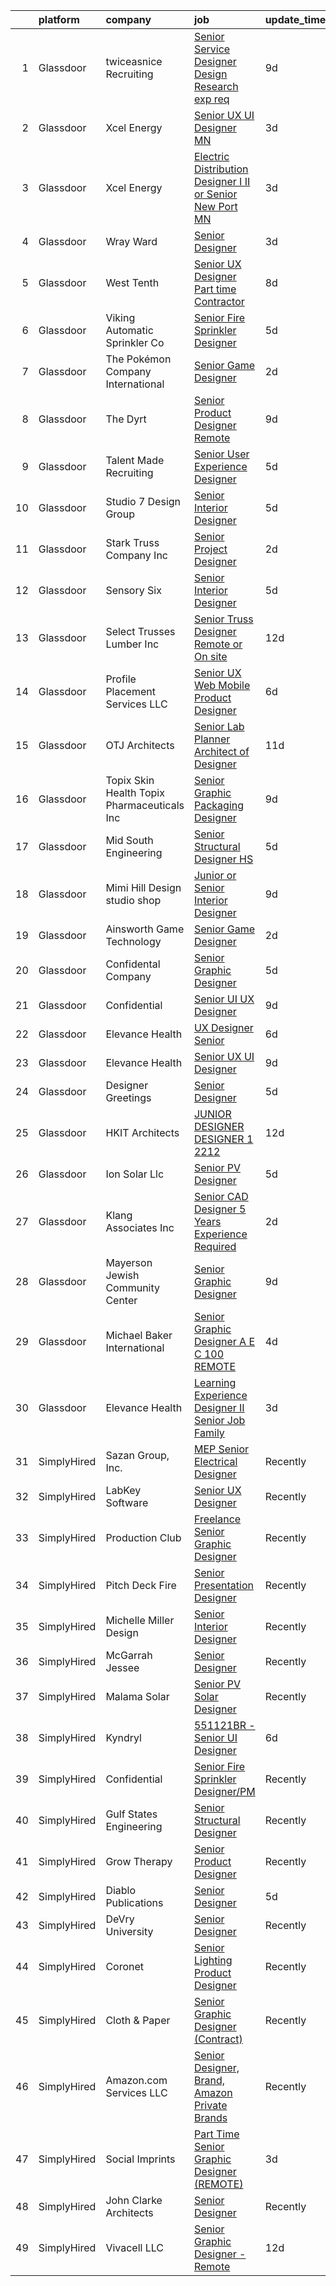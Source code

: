 

|    | platform    | company                                      | job                                                                                                                                                                                                                                                                                                                                                                                                                                                                                                                                                                                                                                                                                                                                                                                                                                                                                                                                                                                                                                                                                                                                                                                                                                                                        | update_time   | location             |
|---:|:------------|:---------------------------------------------|:---------------------------------------------------------------------------------------------------------------------------------------------------------------------------------------------------------------------------------------------------------------------------------------------------------------------------------------------------------------------------------------------------------------------------------------------------------------------------------------------------------------------------------------------------------------------------------------------------------------------------------------------------------------------------------------------------------------------------------------------------------------------------------------------------------------------------------------------------------------------------------------------------------------------------------------------------------------------------------------------------------------------------------------------------------------------------------------------------------------------------------------------------------------------------------------------------------------------------------------------------------------------------|:--------------|:---------------------|
|  1 | Glassdoor   | twiceasnice Recruiting                       | [Senior Service Designer  Design Research exp req ](https://www.glassdoor.com/partner/jobListing.htm?pos=125&ao=1110586&s=58&guid=000001821020a890878db45f0956ad92&src=GD_JOB_AD&t=SR&vt=w&ea=1&cs=1_c721a4ad&cb=1658127952443&jobListingId=1007993096743&cpc=20E46BB5786CE82A&jrtk=3-0-1g8821a6f2f38001-1g8821a6sgsrn800-f62953fa4d842000--6NYlbfkN0AIiLXtwtv0BDns9BiY4ItblantFozdL6jLmLxNvS8mvpg6Fqe3Yr-xSIwWveCjPvSXHZCClMyabefYk-ZllP3_mUYNcFJNCmRK4ZCYVOBO-qCX7nWRYahLVI2QMN3sxHMQsftuY66r4NJGe6Q6835tiX0Da1emqWt0B3-ISY9tw6IVCvyOqO6SPGgdIUAty_dJxWkMpVSK07PEP67d2h53T5XD2iB-50tZn4mRmiqLbBRUW3hNsTtkRYNsGhBbtZIBhV9eFTIXGX13XlwFe1IeYvzFkAEBmii50WxtIPDSEyl2iAEaJYEYFqn0-FhOCzh7kQwR7TUAJt68uxWt75H-FMaFojnkS6g_gvPGP4LLyfBhOEKb3QSLoIIBZn0oHTyX9VRH6GsJb-T7KUL5ZrwllFhobawXm7iumOTTBCSmqeMHT5tsjgRcFlaaPI2zalx8gRJOhkYU9ARXEor1xD3gLLslKFFJvujN4qm-QDihTp3dJ1kJa2HFSjT1fjPchfmMb_M_5wXdR2Vr4oXAjiQE0TkDGKxrBo7Lu8CpMc_CH2VJGkhzNtuG)                                                                                                                                                                                                                                                                                                                               | 9d            | New York State       |
|  2 | Glassdoor   | Xcel Energy                                  | [Senior UX UI Designer   MN](https://www.glassdoor.com/partner/jobListing.htm?pos=120&ao=1110586&s=58&guid=000001821020a890878db45f0956ad92&src=GD_JOB_AD&t=SR&vt=w&cs=1_215a4626&cb=1658127952442&jobListingId=1008005982649&cpc=9B12395D9F8719A3&jrtk=3-0-1g8821a6f2f38001-1g8821a6sgsrn800-1134de02c7f2b120--6NYlbfkN0B-1D-e_ZYujhNkNlYyaLjJ6FcVQ233icvY0YU3o2VnplwYKKdLer6igUsC2PaWrJPMU-KaCTJbfajSvIW7YrHAZXqmE0ZHvfm-aORtEk3kYImnXYY0PGymR6_lSiS7bMsLoplLGIOngHDvoyjVsvefrvmYbzgFQ6dGAbuA7Zi4QBuo5tKIN_wuJdZzEfApdLKYsxsMtot3SbnB5lKP8N3XrWbQntRZ2iHlj3N7sgFpLqf9X6A1F029weIj_zvC7MsYkrjzWAl_Nfq-SDzp__p4TFcJsGqmLxKytCj15fbWYyYn7oh-449PH7Dp_VSYiaW4kL58Md1v84ydoTdj1fmWLO-RokiMMkqv6tT7bKRoPjdZffDKeWl35-2gzF6uW5nf3XYNAJwnaGIa82Vak0d6n4VaAftAOuPjyJbm5yXi8tUSnI1uJLQHhF4cUL63ML7oBpR_MUBHhbw6B7umlVDy2F29zNUsoZLlvlRLW7-GaGQAqLPFISTtOY3KpSY51NNEoO4-RTlCO-ITNtmBv47gXnN9pxHmx1Xi-zUW6CS8ARzPF48joS-FacFLkBgBvDBvkBcCDPhSgbIaC0lF1FqOTf7ssP_gzidc-mnG2T-eXQ%3D%3D)                                                                                                                                                                                                                                                                                               | 3d            | Minneapolis, MN      |
|  3 | Glassdoor   | Xcel Energy                                  | [Electric Distribution Designer I  II  or Senior  New Port  MN](https://www.glassdoor.com/partner/jobListing.htm?pos=127&ao=1110586&s=58&guid=000001821020a890878db45f0956ad92&src=GD_JOB_AD&t=SR&vt=w&cs=1_51ad0f9f&cb=1658127952443&jobListingId=1008005982627&cpc=D1AB73242940E063&jrtk=3-0-1g8821a6f2f38001-1g8821a6sgsrn800-cdff510f01c7471f--6NYlbfkN0B-1D-e_ZYujhNkNlYyaLjJ6FcVQ233icvY0YU3o2VnplwYKKdLer6igUsC2PaWrJPMU-KaCTJbfZuAGrcTfZPHBYjC5Em-06XwfLWbcT8SDmcv8RWri9nm26WlkYYXDROL_aqCdi-BeRLZD_2NpRuWfdPUQ4PEhq8AoIT_z2Mn_eVGrK3LpZrrYdtwe-OhmmBekQEcdtvhOwNbn3lA63PJSmfF4Mtq-cI-mmW9D_2qCXx6UpjC1yd6WkgtNxiqdB-PBN9-UWQGNvW0G4wl4BPmlLlTs4C6jPSz1gmXLspkfiBvBBo9UhYq5y-djxhh8BhkRoRvlO0g0dRMkqywPru-k_ZlnMTsXKHR73qerYvGsvcMpq9oB7v29OcRZUtr_2UrgomvExWByEK388kh6O_50ThN9NQF0Hyew7yVqixniZ0vnY415ggcIsIWKbbhGAjW6QVpjSghSWDtjMp2dhauuSnJXNHoxgsQ8oW4nVxLW6Wl0X7V4qmF0rVN22Tdvv7GkWGUODIVGYdk8qSxFl7Gt-M9juKc0MNiaCceQa6xMJWSUqh03PWmtWCqVFiV3sLLlNZ86xwiZIftY-vIj4R8FTySO-3Q45H2XalRnfKU4FAxiXxHHCMRwXvABQkU_82foa0ryrP-4LClX5yIgR36cWh7QSFYVI_BlSC_UGDJXEA3fMSTNtZ2vtim4fC2oEUYaXqT5X1oJg%3D%3D)                                                                                                                                                            | 3d            | Newport, MN          |
|  4 | Glassdoor   | Wray Ward                                    | [Senior Designer](https://www.glassdoor.com/partner/jobListing.htm?pos=121&ao=1110586&s=58&guid=000001821020a890878db45f0956ad92&src=GD_JOB_AD&t=SR&vt=w&ea=1&cs=1_b0dbe543&cb=1658127952443&jobListingId=1008005532295&cpc=BBBD384EA192911E&jrtk=3-0-1g8821a6f2f38001-1g8821a6sgsrn800-d200e82c741a93e5--6NYlbfkN0BBGG9LMNqL16EzDx9S3nKk4b6IwprgSJginr0DZD_oWwIUlrrUOnxWEv0B2E1rukcBhZYB3PbYs93gdlk6f6VnfWqBaXWoqi8nJJ1OJXwdzyCbEp0k-ptWqpEdiZG8W97q9hJLeSr0zpmTQJzqo5gp1HIFJsbQb26m7FMZySxOKK-9E9hiEL9TcYOySBgZlP0IL4i4zMRwzBWfbYa0FfC8NzAqH0AV0OyRw7ipsFvdq9CRQ9fo2sYuR-erF20--ZZq3_roK0WUT16073Wwb0sqY0nc3N5VzzQggoTZfxTWz0lY5aCuGKMBSIOEqmgfzvLkdsJKNRSzEj5dWnDhuwDNt5SpACDaWgpA7nex11p6ycqa7hT2COFlpm83dHye66gnhcXWLefhbSgbfscrutUDLEPN-ue-nsx9g9kBADbCfKjxIXUo1fyX3klfg1ervZIEWQJkSNcmK-1HRpjwcCCrNOlyhtYsy0Hk9tkRHAspNM-DN6A7GKIVE77v-Ldj-N-SZWcVgz7YRA%3D%3D)                                                                                                                                                                                                                                                                                                                                                                                                     | 3d            | Charlotte, NC        |
|  5 | Glassdoor   | West Tenth                                   | [Senior UX Designer  Part time Contractor ](https://www.glassdoor.com/partner/jobListing.htm?pos=119&ao=1110586&s=58&guid=000001821020a890878db45f0956ad92&src=GD_JOB_AD&t=SR&vt=w&ea=1&cs=1_3d22c5eb&cb=1658127952442&jobListingId=1007994171980&cpc=275B60D2C545FCD5&jrtk=3-0-1g8821a6f2f38001-1g8821a6sgsrn800-06c5996664b34557--6NYlbfkN0BaGdOOK624JFFhWibxYF5ZHJyu-TQMeOslDTyNeurccZp4QCt3th5gGoNGv6Hi88tg8HjMEtUQgpaF9Yf6QnMzasdUojNdApIZ0sULt1dQnF29vMajjrQL_7YctPSeF61EzqT59_tideUiN3-mXC8WL7WSgWs1vxDq8WZNDcMmF3_sZqlH2hXXRY_6IFlghMShGdwMCtxbfbCugyZI4vIlAY5JrUJPkv1WI5WyYQVl2Ic2xqQzbvZNdNQ-zRFD4nx9dR_SxGNWzpmagGEEI072-Gsh-zKOgJGpttlP6Yci5Y6phc9Sw4k651Z5Asui2dsmbBEjqHRhqST3DPrWDkMuupxcOE5BUgvlkphkOYzyBA70zso_mNIKjb-nGmyT59XUvdXVREUQnxzTAjjCUs8Gw40uxjq8kocqENPMRc6K5zrdF1NcoPn5cKZOzXCpSrF09qrpkZ80Tsbhwyq9KjC2iUlMYleHkVQXIcI6lPid8XG69PX7tD2wXcwD_V1z1CMr37KzIckR42CHpuaH2rrUcKdob0h71g4%3D)                                                                                                                                                                                                                                                                                                                                                         | 8d            | Remote               |
|  6 | Glassdoor   | Viking Automatic Sprinkler Co                | [Senior Fire Sprinkler Designer](https://www.glassdoor.com/partner/jobListing.htm?pos=101&ao=1110586&s=58&guid=000001821020a890878db45f0956ad92&src=GD_JOB_AD&t=SR&vt=w&ea=1&cs=1_3179fe2d&cb=1658127952439&jobListingId=1008000368074&cpc=A70872F70D36CCCB&jrtk=3-0-1g8821a6f2f38001-1g8821a6sgsrn800-812350ff25d50876--6NYlbfkN0ATuzukLZvOA7Cxi5gGVTPK8s05ijijAIGQnHXs5Od0XxWzMwbemhMUNLdY8oVy7CX-VetouhWVf4eWjCGtTV7aAvxnjI3xYbUBopRLMBhBg-l3eEqmFrJsYdsETkOreIwMcwbEfyyrGBLpYy23FgV5WvHBVVMIL1hcMp-Yzcsa2HrAwo01wfNV5JXl_Z_u5yt4kVdX8Q1RiO9g9E3f1PmrSf_9Vk5caVtjOFp1Nu5EFGi8iTMl18_LK-Jsz9CRLR886bIueAluaUppfPa9Mku7kPXxYEn_jKhDwnA8qZjAzq3bnox5d1AAprt5CxWUGppWms7RV5XxKhqT0fKdo16kmm_PDfTbuBxNA6rhMLRsKH1EYP8arp4qP_seBaXXyDZ-BPhCnU1AU7r724TyNhUcyNMWlUglmwZhhzrAgDXELsDdmnxdrisUR_06c0AdLlbraKzvDg1s1_f0MNUORNWlpsN-Y6249p_P6R1licGVe4BmEke6QTooHevgNclZVmedFet804aGiq8DiAHfT9fc)                                                                                                                                                                                                                                                                                                                                                                                  | 5d            | Portland, OR         |
|  7 | Glassdoor   | The Pokémon Company International            | [Senior Game Designer](https://www.glassdoor.com/partner/jobListing.htm?pos=126&ao=1110586&s=58&guid=000001821020a890878db45f0956ad92&src=GD_JOB_AD&t=SR&vt=w&cs=1_7c606c6c&cb=1658127952443&jobListingId=1008007703437&cpc=4F748F1840550ABC&jrtk=3-0-1g8821a6f2f38001-1g8821a6sgsrn800-950a0f354431b699--6NYlbfkN0CsgUO0V2fSZxJANSxJiftVXeq1wpG4BxYFHzXoW0hPJoGCSwY55pO8f2Q6LE6ghw91nyBquBERBnb6rHfSAy4f7GJ39hgUP_vwdulFx3yR8g7GjHFMYgd_xwjU4cD0erDzZBBiPb999DsXEZ9Yo16YXFuYwzEogDvNY-zNrw5iWqQXli77XDC0OIwyYAc89Ey3D0V7pC6XaBAOha77mEpRIb-oVVS_DrsNraS1Va4YoDI7cRybkdZTKMw5tErWIbQ6NMUmEQt2a0kRwaGTsF4gMzSA9qO00cZbUdIBuz_NF7amQ_cJKZu0B5a4CbuP7l-exSgd8JARtB418GOJPOfpxMtzaxaCoV35K4Oh8hXswR5DXIW0N9xugcI9rOAa1QcZtQJ0QR-fke9EkZ7ZUfqAAzXV4skh6HqffjdaN40vzY9d_b1gpMhFNLGSBe2Kz9yP_UvJLiiOl_HFb_BJVpRMjfe9EtjLB8cehK8-LTqhE3jRT1XrpABeHuUDnvEGM5IjmhfGUttntZMRoZzeZGr70gTMVFZ2oCyeEAfrmOXuWOIds_q9p2ZFNOopPqfAiV3gUBEyosIzWAU7bdCXmpWofEOutlTyVyDASIYNbEYLe3cpniPiWf5n7Bw8Xp76YE7p8A5mjP03AsGjmGCdU2fBeBXJAuLAaDmJ2JkgHf3r37sa6EvsNDBB9FQWiwT-qe7cHTMFcND1-DYK7Mzuz6Ef50y_OgNNJn1jlbTAwar-_XTulHD0YX5Zn0-NGD6nkUIU2_L3CrSxw9fCspPlEVIhVI7UH7XJ0_6lsrg8LX9z-k1iC-ZeZx3YwshujUog5chVzNdRX6JefQkXUpOoKdPHr0aqqzRw0UUNOQZ0gznMSJ3zQ9GD0FJQWMFzcVDmdMcoAlZyCkVjXbvLvmidduNo) | 2d            | Bellevue, WA         |
|  8 | Glassdoor   | The Dyrt                                     | [Senior Product Designer  Remote ](https://www.glassdoor.com/partner/jobListing.htm?pos=104&ao=1110586&s=58&guid=000001821020a890878db45f0956ad92&src=GD_JOB_AD&t=SR&vt=w&cs=1_42db3192&cb=1658127952439&jobListingId=1007993801701&cpc=64700DB08BFD2EAE&jrtk=3-0-1g8821a6f2f38001-1g8821a6sgsrn800-ff8db40d58b28bb0--6NYlbfkN0AFaGKiZr_kAHuZ3OrJZNHsT_4fdn-2K5hALt0VUNIML4GpwT2qT4mRuyNZ5SI8Za37YXflGnpTa52XuRjz7XO06ePHVyPwt-FjQMNsRvlvbM7LSkwoMIqUSyoyZoQVMfl3stPghp-zLEBGs2hBVKSMTVfT08Kq_UUJZk5Z2gPyInWhpixLaSzN5StlgHyK16GzhxhOyOif646-vxkILOrctbAWKVrJ91OVGIhcK3lMLeVWK2ZXzeQub4d82ymDOpUQJo0uK5XgRiLih73iVp4nD_kxK3hEi4qtDSR8-X5yOiPehb9sV9u-3XbSSaUmjWGAvg79LLfMwJmInQFyFetHqWf0wdzWjqoqLsVk2XMSQO09Vgru8q10uiO97eDVgeTHjTHU3iw8FWW5z2dyXI4zO9MQH-59NX04nSaXK_BtVbbV1BkHmFPll7FfTl7Pyjsyc5rnjbMf7FRw63BSqD3jKq9SClFpucdQghbXAJlJoPnONNq11u5TIEJcB-8AAFV0PNHK6jnxk5jY5LDwF0xhOb8qfLNg7Pk%3D)                                                                                                                                                                                                                                                                                                                                                                       | 9d            | Remote               |
|  9 | Glassdoor   | Talent Made Recruiting                       | [Senior User Experience Designer](https://www.glassdoor.com/partner/jobListing.htm?pos=117&ao=1110586&s=58&guid=000001821020a890878db45f0956ad92&src=GD_JOB_AD&t=SR&vt=w&ea=1&cs=1_1223e5a3&cb=1658127952442&jobListingId=1008000773150&cpc=AC8702F709218BCB&jrtk=3-0-1g8821a6f2f38001-1g8821a6sgsrn800-5cb37b17e9cb70df--6NYlbfkN0D0ZqxdZg2TwcIemQ4yr89eGinLCR7bn2QHXosobzuZIJSor4ZPVBOTlOfmTqCgrWAnItdL11dUOLF0SGjJdHqwUrv_dtZaZu-qDdPl7KeNO534z-_iCEBtaRZ_RWK4Z5GBxuPpu5h9Qi46eHAJx7qFPf5tQgrpkOhbddoIhcJSTaRQxyrf9q0dOViiXGewtkmpHJMmw8rkfcflS-I0i5jI9GWTe0D1d5d45SDLfmP_Opk5JsdPsHMFE2_SltovcVedCKRSNuKobOnYhkxyTtnV0AS-3aONR4AeVIqcuxbKgIHvN5lWMBg8g8Bcoyn15vJA-rPvdUgKhBEoeKIYP2ixwm_APU-92Fu5p9DipRCR6IzRGfR4BUrI-b1yWueMcIml_kEZ4OF-r_KoBuF-s3b9gOy8uK05k0FSid91E6prnFKEc-G_vBmJfEvH8g6N-5p3q-ibmMEBB7m5ai9GI1inIC8ws3yLZGuke24PUMgGGvsQjc30yeW4AF-1oyj0rcWc_YRxKMKFSxiGIscET8Bz)                                                                                                                                                                                                                                                                                                                                                                                 | 5d            | Hopkins, MN          |
| 10 | Glassdoor   | Studio 7 Design Group                        | [Senior Interior Designer](https://www.glassdoor.com/partner/jobListing.htm?pos=106&ao=1110586&s=58&guid=000001821020a890878db45f0956ad92&src=GD_JOB_AD&t=SR&vt=w&ea=1&cs=1_6d3e973c&cb=1658127952440&jobListingId=1008001139732&cpc=4977265379716ABD&jrtk=3-0-1g8821a6f2f38001-1g8821a6sgsrn800-9defcfa6d19068d7--6NYlbfkN0Cp_WSJKd_Pz82imZmURPbhd3kYBsiZi4lpMLOH6vOlLCN-9PvZBA8RwNrwpeoM2vobvSKXV8ZJJydauEAEQBdsJBER2rwuo0RMlijdJrg4rV_Gto0_QofM41IUJzogG5VrrFrpBYTvnA_J30idtp9qpb8DSl8SahOywhuVmX31zDaUQEP2Zbnm95zg-K_miTYbCdSCzZn6ivPf6empIzrLJ6NswVGm7C_OGNvDPV3RBhpvsVNYA54jFN-R1Od5z3z8qdhMgY54Z_UBHutoWUXfvPIMVeY_8X4Z1dNE1dg2M4lUKHrg0QxmvcIpkSG3EVDRbupW3-GvDfPHuEjRmsXYVtz5t5MnBSXDQQRNLbLA23CrInOgz4uxO3FxeLKXJzhkxCapF14et9xo9WsdfgeoMBD1Zp-zyTT8PI35XX6YG9eEOr8oJh2o83csX-jsuLe23coBvVPb67rXD071fGKEng420FbATUCQW5Al5Ro1kPzOn-91ZPevFA2JtArcdMiMi-dJOx13Ew%3D%3D)                                                                                                                                                                                                                                                                                                                                                                                            | 5d            | Atlanta, GA          |
| 11 | Glassdoor   | Stark Truss Company  Inc                     | [Senior Project Designer](https://www.glassdoor.com/partner/jobListing.htm?pos=116&ao=1110586&s=58&guid=000001821020a890878db45f0956ad92&src=GD_JOB_AD&t=SR&vt=w&ea=1&cs=1_231765b0&cb=1658127952442&jobListingId=1008008562863&cpc=8F7BC0C6B9F707AE&jrtk=3-0-1g8821a6f2f38001-1g8821a6sgsrn800-859baa188b59b13d--6NYlbfkN0BPysCdaCXAG6wTZJDWv1El0MfWck_5kEHN5flbAYEyVpJR07F9kQhb6MROOg6Ou8vudJejRre2B45zjFXGK4CwbONOaxdeLXrSkfcdlk0jR3y2RZ_b3_mqGYIAWDS4Pj9RC3MsaYQ0sPfjU_SdJHlT8zWui3hmo4UH7Wk80Ail-dJlYTYcbRBWfVEF4fPUCYd3tgObr7HZFYFZSz9xUGXfIUMLGTRcZ8VsQnOb2uC-cgRJGjFglaQ2zwDO9-j-5RYkJWrSllfWK2Oah4QitdegOw9QHj6a5FWao0ylrvSW-jBFdgO41mrghRwAsHq__RgxPsuLhRhAYO-rsgSjTKrrqyD94PA2x_wSxgVOnVR08TLFKE29m7JcgUtUxzfFBSWxmU1BBVPUBQiUsRXezIAvGeJKkc6FmViK2AnRsr-b3HwnJU4FN43tTFGjfdUCTOcmUUSFcjre3HvjYk4ZsrCsFiyZ7ksSMgc6Cj9D68llhi1uM5myA0Mt63-AQz3eFfkgoWlPL14gvA%3D%3D)                                                                                                                                                                                                                                                                                                                                                                                             | 2d            | Remote               |
| 12 | Glassdoor   | Sensory Six                                  | [Senior Interior Designer](https://www.glassdoor.com/partner/jobListing.htm?pos=114&ao=1110586&s=58&guid=000001821020a890878db45f0956ad92&src=GD_JOB_AD&t=SR&vt=w&ea=1&cs=1_b5b7c4ca&cb=1658127952442&jobListingId=1008000633427&cpc=3FC978A59470AFF6&jrtk=3-0-1g8821a6f2f38001-1g8821a6sgsrn800-db88385f56ecb2ac--6NYlbfkN0BKgzQyzTF1Q9mOsR1amaS-juVGLjHt5Cdom-gEF9y-xXA6Fo_jfAgLMG545ctvxS-JRTxVLbi0Tb98LDQhEJDCaZC606LMcL0X_bWJL8iv1Eiet1WtG7zZ2jNEQhuWsZAY6oS943QDpnDnvcG4e8MQrzIaOEMuwwMwUDhSjJloLjX14MhKfX7JD6RW6LzU_7wBweQwGOHsb_ZNDPG__HWJYTx1FupLrTMh3jmJme_EEpzsJhk4e4kYKPzDDWtgw0313S88NJFUGl06erIWFQFZ6TP8ZTaEt-NiG0G3xc7yJbEaCldQqGFVYyagPZGoQpiYfA5bkVEtsA5J93E3VDZJH2OWlOQRc3yYRXUZlua5laygqPiCg7IrmpgP2hq-RTRfCMRKF6TFJNsIXZPB8i5LBJvi5Zmq28tyyLJxodpjp5_mDzzdETuefe9GX8O464fMwEQcebbbMInHQg34_G5-nGbbqvzn_xOYBVTMjm2OKSb8qhlum9zkCsbeKp_X1u02ythqM-TEYg%3D%3D)                                                                                                                                                                                                                                                                                                                                                                                            | 5d            | Remote               |
| 13 | Glassdoor   | Select Trusses   Lumber  Inc                 | [Senior Truss Designer  Remote or On site ](https://www.glassdoor.com/partner/jobListing.htm?pos=108&ao=1110586&s=58&guid=000001821020a890878db45f0956ad92&src=GD_JOB_AD&t=SR&vt=w&ea=1&cs=1_408990af&cb=1658127952440&jobListingId=1007985094816&cpc=1787BE36DE28B9E2&jrtk=3-0-1g8821a6f2f38001-1g8821a6sgsrn800-a5c3f8b0e7056b79--6NYlbfkN0DXVxe0bUwbFl3PDGGse7aMqrdPpcpWmtAPPvmRnbASpa8qtBnPCZduvpHASFIRz6PG7XyAEs38rRhd6nNVDxLz6c-PUnm2qLi20tZJu1mLw7s2UJwfPgWWudFFr8hUOSG2_SDGm-JGy4FWAcukcjFwDFNjTRvNeNfQDAaae6SEdIzt7eRxaMot3UqmqbWIq1IufikJD-3LBQM3DuT5LMFqfY4a7bfLMoK-oujNwPwId1FAztY6v0azUaKzABMUg3I3SS70Tawj8EhISFBGydMPzqxcQU5DUVIASMnuVB4SC6aTYxJWbd5wmrgRjPY_UkEzNxRTdHDcD3cbZtCE8J6O_pTGZ1le86AOjsNzG4WRszSiFQIIukydrg3HId2xh8z0xJVPnWUwPWaxTJENARv0LcYq5vdR9UjNwSGLK-6hqIjiGq7WmW-N1Vc9BM2DnDPHAvoviGScZ_vJrOVO5dd-UFXLQF_uAFd4PKwurymH0no1c_jGdKpfP-mGw9p_OHFq3PPYEncBNrq7jmkgkOwg)                                                                                                                                                                                                                                                                                                                                                                       | 12d           | Wisconsin            |
| 14 | Glassdoor   | Profile Placement Services  LLC              | [Senior UX Web   Mobile Product Designer](https://www.glassdoor.com/partner/jobListing.htm?pos=110&ao=1110586&s=58&guid=000001821020a890878db45f0956ad92&src=GD_JOB_AD&t=SR&vt=w&cs=1_e714cd7d&cb=1658127952440&jobListingId=1007998525023&cpc=7E60043EA7943035&jrtk=3-0-1g8821a6f2f38001-1g8821a6sgsrn800-d07c4b78ed985d16--6NYlbfkN0AB9QmTA0CCjNV0D_cA_rQfbQIKI-slyn3CIlmX3zDlni9oebO9kkdnl1JNTpUb0OX5pLcOJ_ESxjOsSmosKKmThijwElMA_eV82ri3UXt7aoO1aPWM6Infhg3hlruUBvXmKpMuf530W0yzYp6XbAYqb_IgL2NvHFVU_0N2K8k1UmknJvqML-_v6iRBM4iZrDuZHLzk3zVDvNo4Eim5c1zEuXALpvUv0gvbTsF4ELkVIhHqwyDaYhoeGT4EUpP4McEsQTu8VjztrVBHFGB9U7BthtRiP9w8Mwd3TKc_LxEUi78ZcyLpS35RujQwLmQqI074YTA8GKhDzJTHNjGCdkYjHhNnTKMhrZ2dc8BQ7Hs9Jxz5UeCTvHbrpGZzKabH9ztZMap6G2sx9Fosg3lYZ1ndk4QDSWdO8QoZhiVaEj7DD7_aDyP_-5jtV9ydYlwjhSU3NMh0vI7W5pBtYLR8MoZyu8NGYUJYaWixnDL1k71Ksn7qmjlFjMFjxamfkL5Jl9flEe26s5cq3aXKnc3fKyr36Uh31CEgHuJsdjqCDq7pvkMtO1f-JBp6)                                                                                                                                                                                                                                                                                                                                              | 6d            | Portland, OR         |
| 15 | Glassdoor   | OTJ Architects                               | [Senior Lab Planner  Architect of Designer ](https://www.glassdoor.com/partner/jobListing.htm?pos=113&ao=1110586&s=58&guid=000001821020a890878db45f0956ad92&src=GD_JOB_AD&t=SR&vt=w&ea=1&cs=1_d876e310&cb=1658127952441&jobListingId=1007987224222&cpc=0EE938385DA0F52C&jrtk=3-0-1g8821a6f2f38001-1g8821a6sgsrn800-f1c69911b81cb202--6NYlbfkN0CmZg4QSKlnAlBtvZLeWruftUSSM9GefCzQSlLn2TA7MEL_GYA6XEgAnj2xTUD6teWpNb73O3xxMiPafbgo3kscxrLDSuvW0bFVg9IFcWIdn_8yDOQ14PdtENa41yVGFEsm7SE9CZm44wvi8-cxXaLuAkKWTsTBvDYczObJsi4jE4cp-ayrEvD4UPUSoZa8gzR1s3eI46SBFs7tUX64YY06ChNZXpe5mVHAHFTW4tZZTFyT9wukzH355wwWBCvPj7TwX_DAkfvABVOc8mMAgHvhhNdxnzTSYYb9JQMEjS24wBzleHMpZYDwoTrZnAg3vzEgD34k4GCPFnCUa-70xoGlxCl7asSUBmxDF1wJUQkpiVaoFrgx3DUFSjUNDV3dXZibixUFBjZliCsc6Qf25ENX_VtyXbaY_OmGz0Dh9i_ALcepJEJ8xR6F9t3Mg11sMqdHqdXF229x_qqNmcBGRqnAcNd_MEO8nyA5LiYQdzG5FoYvGidAzCqEY-ROnihUyqKlJtf2g7bU-klb6hiGFvKZ4CNkbbmfAsM%3D)                                                                                                                                                                                                                                                                                                                                                        | 11d           | Remote               |
| 16 | Glassdoor   | Topix Skin Health Topix Pharmaceuticals  Inc | [Senior Graphic   Packaging Designer](https://www.glassdoor.com/partner/jobListing.htm?pos=111&ao=1110586&s=58&guid=000001821020a890878db45f0956ad92&src=GD_JOB_AD&t=SR&vt=w&ea=1&cs=1_6a6c9ab5&cb=1658127952441&jobListingId=1007992858119&cpc=F7BD8DA794B5A532&jrtk=3-0-1g8821a6f2f38001-1g8821a6sgsrn800-93a058a578dcf29c--6NYlbfkN0DLxniXb9xd09bch3T7EymxCrgj1jiT2kSu__xrmi42oF6tRRjGLgy9OBwpElHq2Y-Zt8JA3OxYj2dWQWicH5yx9eHWtoaikXJZoPhjrbSGwup-kxrwpuOKkqMx0m3u22v7c1oYPsLVOU1Pon_wwj9jwRVvjbxV4i-AsGZLcr7beeXq-ZhM4HubRBcY7NSlcD30deOVwt1xzBITrpXBUqvXBGKTkkm-hXvIp_xuuo2BxvOtQ4nuzGDitSttvpON-yN81IMbzaMLbSv01nYndTsdTnan8u_ObiYgY32dGsy1Pqa1L5g_HFRorjvY50ZojsXeXfED24hR-AVYk3ATZNblc4tYfQVAuf1p78U-a8D3gE41zBRgMToFW7UTpkqVGhHsBIohRookV8q4tzLNNdivP-9NXQ9q5E2Op34ZLAa4yqDpvMBF8RmM38C2dCyUSZfZ2UmybUhXe92leDfd_UwJlpNjrb89qpiAVMCF1rcEnVb8C0vk5JDpV9U34iMTPxVGh7er3UYXWxVGBqnjIkiV)                                                                                                                                                                                                                                                                                                                                                                             | 9d            | Simi Valley, CA      |
| 17 | Glassdoor   | Mid South Engineering                        | [Senior Structural Designer HS](https://www.glassdoor.com/partner/jobListing.htm?pos=105&ao=1110586&s=58&guid=000001821020a890878db45f0956ad92&src=GD_JOB_AD&t=SR&vt=w&ea=1&cs=1_80c89a6c&cb=1658127952440&jobListingId=1008000422545&cpc=40D58474E35604FD&jrtk=3-0-1g8821a6f2f38001-1g8821a6sgsrn800-f6774910acbf8d95--6NYlbfkN0Aci3iIfOcAVcSLedF7mTSdEfHv0z7BjQwPVFzG00k1SGpwQnpSwPgQ4k15FYu3h88OjBMDmgUlaoAhxuSfMg5uym3LsgRrbgvyn5zhjbY3Ksohf9KEPk8xFrZl7mP_Xm9fEWUnyBDLnjfmMsRwTX0sQSdv3-BP-lJE4tmcQmUW44dqdMi0xKzQRRFWe9LzX7Vm3zSxbBOq3jR2SHqPLLxqEM0PXxFiDc5Pjs4TnFHDYcu0PPO7BcdxY431DrL6RyzGgogGaDT1oiuHGkZ43UXcp7rUQvS-2vkVo60mggCBgCFMK9RrQAzeseIJaUwqsylQvUKcRbu9McOS4-6zv5dmNOJuqSw9GLkZKJJ1Wt6SZ6nqt9WvD92PEvRUyhsXPqsqWhcAN5qbW3_cpbdVqNSEVIY583LnnM4Vy0C6PecYjs_KjvjUWNH40b2gTrhYAIjvfDTl1PRCVsObxDD9JeXQStvPxeFPAhxVplzFG7xG37Xwzb6S9afHXg6LFUvb2UoEk3zLk19qaTRoWWblKlzw)                                                                                                                                                                                                                                                                                                                                                                                   | 5d            | Hot Springs, AR      |
| 18 | Glassdoor   | Mimi   Hill Design studio   shop             | [Junior or Senior Interior Designer](https://www.glassdoor.com/partner/jobListing.htm?pos=107&ao=1110586&s=58&guid=000001821020a890878db45f0956ad92&src=GD_JOB_AD&t=SR&vt=w&ea=1&cs=1_212627f3&cb=1658127952440&jobListingId=1007992917353&cpc=8D2B7435C06A1689&jrtk=3-0-1g8821a6f2f38001-1g8821a6sgsrn800-dc48009d15c75b81--6NYlbfkN0CHpSnjIPxMtekS58WZl5Olhjo2iWL5RjE_Boe0ccr3Fsq_ZiJFoxf9OKk3E1n3dxEL7B93y3MW4bjpoFsiNrq8a5KZMqMxFKA8oHdiMbXEN2KIXyuEMDh-U18PovctxrdxePan-6UPsIPgi1sxm5p9RMx89iNmAPhYlHeJ9gs4zvF6AoOvIVscvng3A4iS0rJtLsGYNIWImZxvMG-0Q49Mk9QbeC2JjvXkpmBDSrOlxBE2u7ffda0dOHzCW_A2FOb1baCOGiZfprSO68YfXIXWWXNoJmo7ePCwcB7jlDyXb2EOoh25a7w7mPTHTmQxnxQmJ0Sq4AxxduK2Uf6YfU0mqdMQ60xdWm6XfOgLGetPp9L_Ymr4s3DTv-_W0duzsLYdkJHFyuW0BHOiV0HCSDRQyGYAOQ0itg4CAYiSXW_SnUBmb3TrmIWiX4slOjCPJOFwsdwxdbzQ0hKx9eYRUy6ZgpeHuWhfVaPBGZRTyNZX8vCtlICnEIPBdKRCnhyVXLRKHl-7DTkL1vA5rBP3YmuH)                                                                                                                                                                                                                                                                                                                                                                              | 9d            | Westfield, NJ        |
| 19 | Glassdoor   | Ainsworth Game Technology                    | [Senior Game Designer](https://www.glassdoor.com/partner/jobListing.htm?pos=103&ao=1110586&s=58&guid=000001821020a890878db45f0956ad92&src=GD_JOB_AD&t=SR&vt=w&ea=1&cs=1_8b718455&cb=1658127952440&jobListingId=1008008186920&cpc=6F63F679962D6B30&jrtk=3-0-1g8821a6f2f38001-1g8821a6sgsrn800-49ed91bf15da97ab--6NYlbfkN0AhTaXticpO8D1EV9nGWUa2G9Nr_0uERllJkF2KKfHsNMFYg--v0VBaL1J49XwRHzhWxtHPggsDWRS4pC4mfqAI06Ko3I6fGYW4samPSzxspkxUUZhJsv4PUIk3C8kvQ7odka6DJFxqwD7yccd6VKV6aXDVduamTk5lZc8BSRBfuFs5Bw11iyGVRLIUXZHkTdUV-yhPZC8XVUrAYw99mx9R-YwXKrgv5z0MnyNo1-VMIPM_GsNZo-F6SthdDic6iBlBZdDp_NueTvxmO3gLC4lspa8dUbvDrW_EtLCGfaBMdBU3xUxGobBvEI1Gwq71W8PYDFhVZC2PkYREDYprFOUv7ppACIOzYONdct4fW3IuQYWRMnMMZCofEWmw6yGRS6Pw6JepwlHLcaLWa1nKVFBthKwRrF80A8J6TvFiD5XirwOm4xlQ4fd4idnyhbTMD6iH7g1Frf26-WTJKGJmnm8NU-gJ7ltGhR6rfz_6OGlaZ7xnb44-Z_gIkltwkypP68x4DJkogs6-mw%3D%3D)                                                                                                                                                                                                                                                                                                                                                                                                | 2d            | Las Vegas, NV        |
| 20 | Glassdoor   | Confidental Company                          | [Senior Graphic Designer](https://www.glassdoor.com/partner/jobListing.htm?pos=123&ao=1110586&s=58&guid=000001821020a890878db45f0956ad92&src=GD_JOB_AD&t=SR&vt=w&ea=1&cs=1_10d83e1a&cb=1658127952443&jobListingId=1008000793840&cpc=8795CF9063CD573D&jrtk=3-0-1g8821a6f2f38001-1g8821a6sgsrn800-5c8074d18fc80dbd--6NYlbfkN0BpzO0ef0Di2wGwnS1eG2y7qg13hYMrHDfMljMGy5QWEq-Sq4xUP5Zw0D8xIKolPVPA-yDyouXj19j-f9J-ajDxRLn5dAm7fz9HYFMXOhXuOdXDwLmDD31AcZVzgCkXo3rJQsH1ykvstI1bGEOGLHDTLRbieGoMMHrSTJIRycTFsu2mgv3Miybc60ywkMbA3FLdU_1zpM7FwTAPxtDyH99klTDJDQy9m1rYeq7WBkCA6ogTPjtxHUDDAuj6lo3gKsz_yUvvTaw_m76WtFNl_mX95qcWoiOOe9kPqsNSW7ajxjpc5PT3dBr7Xthh8Eo-KC7CllGNdLqXA3s6OIE3FKJ768X9XmCDFNHayuTqoBT3z2_LheQx9fN--LjCvuFlpgB2M0lWpHbXZsj1lrwYEQtVrejzvFgdQTY2T9GFy8ULxEz0Gqir5RKUowI8ndo8ypGji0isgIaGRsWSuLaeF8n0TmWG5VsnGPsw4Aia_5u80ooop85dNEYuv9d3m6qoNCE%3D)                                                                                                                                                                                                                                                                                                                                                                                                           | 5d            | United States        |
| 21 | Glassdoor   | Confidential                                 | [Senior UI UX Designer](https://www.glassdoor.com/partner/jobListing.htm?pos=129&ao=1110586&s=58&guid=000001821020a890878db45f0956ad92&src=GD_JOB_AD&t=SR&vt=w&cs=1_c71de0aa&cb=1658127952443&jobListingId=1007992925235&cpc=6BDFADFCA66887C5&jrtk=3-0-1g8821a6f2f38001-1g8821a6sgsrn800-9ac057fbca687f51--6NYlbfkN0CmLsFuTG-Ej8G0sTWg4KNwc3UvEAXcDWGMpq3N_jA-GheXRD-rgNzv9701XGYkYGxmcIhI2g1wxKseJ9z-HZjTBCARsmDFzaunqVA_g1OL7vb8GUmiIvodJ4EsPXhKkvRJr09GM2mVQSXrBuD_-qKNRjY3quZ6-e4eSeoDZUy8kDs8Ur-OAaZaTKOeInpt1ev44bfWJEL9dH5-Y5yAoqWSSbQixrmfiUXSbYbWIVYpvw6IWspxb9oOurB_UiWykb2v5rCCxMk0s5yT9e8nNLsB5OFJHNV8B6-R22SBLnt1EV2LUPFzB6zoheXEF5Lbf0eQvxLac_dt-85u0S-HAjbCIDarbhyhccK6HRJKJfG9_iP3Bdx8owXgXaP9E8k1g8udrs4Sf4oF2HZJRTVCy5nubE58Iu2RYodoRSGCgFTwIbLjLYTJ1rV4e-FjmSaWpwDPiPxOcfd3e5y8k8NyrrEitAzx7mQmkRRAvqugCI83oA-aEXPq2_4gxcacU_tylb1P7-oKHGUn8qvsaKegRT4pGZUftGgpjkQyez0_7MRb1zdDWYsqDD7NHNhsvDOwPyXUBI1h8tXg9pBFGphUdnqtpUiSFAjIMUSbHXN4T-_QKH1Nub2q2El3K1EoPdGdSzc%3D)                                                                                                                                                                                                                                                                                  | 9d            | Denver, CO           |
| 22 | Glassdoor   | Elevance Health                              | [UX Designer Senior](https://www.glassdoor.com/partner/jobListing.htm?pos=122&ao=1110586&s=58&guid=000001821020a890878db45f0956ad92&src=GD_JOB_AD&t=SR&vt=w&cs=1_a3ba1203&cb=1658127952442&jobListingId=1007998533473&cpc=A2E4EE1299827998&jrtk=3-0-1g8821a6f2f38001-1g8821a6sgsrn800-61f03eca97777d8a--6NYlbfkN0CYKz7WkjjIBo9g-UNpfbe8NgwuZiYfRxOZtqzhKycvsnrZnKOIpRtUX-cniiShYZxTXZ_nYgUJAhvLcUjITCQmo1BV8H-zOhSZoqrQi4H8kBnIiWJh_YcMbWDa2zWj6ULna0vGXFRlK-P_M2CanLhqHYhAAkrQLPSuFgS9VyLaUks5xy49FyrSBvovALJC7DCqcb8VYZYc5JiIL46tgHg4LRZBUYU_P7u0c_ZnStp2vhDWLoTxKRHuXsjqfdsA8obwlqcULw9AWHpRiHDOf_wzoMLkqkfrhOoMxAh1t0306KiU012iHdZLNOcJ57OvsabvzofkxVyAPacohUZs8VbS6WOVvkvIg-W8KQCNhtuu5o_2x3bDOXZwdVs0JeM2ODGfBskiKVZonKtNLyEzBX7LQwKJeqLuJwlGSZ1TdP9BuQwYk84BU3Yf1fRZH95pF6krKqpZZE9kFxwfhaaLus8EbSckIScZ_7YkKGyhGy-JA6pXr4Vsnn2jiK4rUVOQ9AUO1cwdxXVvXkGrOJYvC4PLkH9PSzJg2_VK8QNry3Dbpw%3D%3D)                                                                                                                                                                                                                                                                                                                                                                       | 6d            | Chicago, IL          |
| 23 | Glassdoor   | Elevance Health                              | [Senior UX UI Designer](https://www.glassdoor.com/partner/jobListing.htm?pos=118&ao=1110586&s=58&guid=000001821020a890878db45f0956ad92&src=GD_JOB_AD&t=SR&vt=w&cs=1_96bcb74e&cb=1658127952441&jobListingId=1007993435101&cpc=1586DB30CD7C55E1&jrtk=3-0-1g8821a6f2f38001-1g8821a6sgsrn800-c9bc7adf6142d55e--6NYlbfkN0CYKz7WkjjIBo9g-UNpfbe8NgwuZiYfRxOZtqzhKycvsnrZnKOIpRtUAl98jlYtuVIdWHIo43DI5dG5YC728sIaxNzwXMWSPAUivAho407qNCDXe25dm7bbRZJUdM10tl-gFd0d076_JkwFblRyEIjRvc8jszG-qVquSvFoUOGqLHHMNZtYHB7-IaCPE3FD7nAXOk2jKZZQBYBfybzV9roggTlYze3Pw-wFx4GtpGyrQcTMw1DzScmRiNh2V2r1UhipAGsJXgrbTboAMPH_7f_r6A8BGvYjR61RfLNspgp8nr2Oz9u4XnvRaTspJUabWlhSmwO4Hua0l99_h0yw7pxwUaIlUEVBaq8Wny63G21115rVKj86pxjQ3sTW8zc-WFOFQ-hIqr1YaXn7skmZNPOnLt0MQ8hm9x3eMqaaE4vGOj8m_okBB3ag729cYTGvKaeyeHqUA-dw5GcVsw95Ul-ZksesiZKuoqP-lllqimR74crQEG8pGw_5lV1YnJN8XJ70AbRT8fUJSU2ergfYb-3GDLrATS3UIz38BNjmpPdZEQ%3D%3D)                                                                                                                                                                                                                                                                                                                                                                    | 9d            | Atlanta, GA          |
| 24 | Glassdoor   | Designer Greetings                           | [Senior Designer](https://www.glassdoor.com/partner/jobListing.htm?pos=102&ao=1110586&s=58&guid=000001821020a890878db45f0956ad92&src=GD_JOB_AD&t=SR&vt=w&ea=1&cs=1_83d75989&cb=1658127952439&jobListingId=1008000378984&cpc=22183BC3B8A595B1&jrtk=3-0-1g8821a6f2f38001-1g8821a6sgsrn800-44e063d6fe9abc02--6NYlbfkN0C_Nf1-woRenx9yX2yF95TmN6m2YM5GuuwBPPzfnrRPVeX9OOXTAdHIrLZgtw3pMT28bk5TiEI_MAYYduyFPgalmo8quZxkxyqOW4DtldcysR3fLHw_X1x6gIKXEksxQDQn5eVFmkiEanAu7VdIgdEPECndoVJDE1VLFVga_jJBmDLN-pSEGIDiGKkk1FiZsuAmTVq5Qzn860-kU5yx7eNa7Vg-wTkF1nlLJ-XpZXGllyY9JjoOv6ds01CvBTJG6grT0oXhOgCyzn6JEcJS-jIzxUIUivGqkFYykQ0DpvnGqGDPbPFiVFiEVMcZgWy6uza6qHFthyJtnSIFNnhq1x9p2oN79flDUUgdTLtpePv0VqVZ1x8fUVTu2NMNuSe340Ks3DM-zRLVMLsVbrZiw-CGXIeY4ev5rXZovL-K7lo_6IJ48icr4nTGXGlJlfnhSrsma_dRUMFVadmZcvZGpfqrag42LLT-dd22-hzLZn4VmO6bpwwLMRDKJUBvekHv6Bk%3D)                                                                                                                                                                                                                                                                                                                                                                                                                   | 5d            | Edison, NJ           |
| 25 | Glassdoor   | HKIT Architects                              | [JUNIOR DESIGNER   DESIGNER 1   2212 ](https://www.glassdoor.com/partner/jobListing.htm?pos=124&ao=1110586&s=58&guid=000001821020a890878db45f0956ad92&src=GD_JOB_AD&t=SR&vt=w&ea=1&cs=1_61c8c581&cb=1658127952443&jobListingId=1007984922731&cpc=987D8AFE463DF687&jrtk=3-0-1g8821a6f2f38001-1g8821a6sgsrn800-379a5d09a4e59779--6NYlbfkN0CPEiJEzZq4I_K6S6Q9VC1QMfIsI0INZ1UYi7vjgDL48do-bvsq3-GMmi_suklLsVYj8WXSXNBEMgtjblBUgwHMnDZEMtJJHGZHg_yp9dTvvt9ushK6Xg-ATb0lh4uJTRKqjO8NgJ7xuVevtTJvotFDTgxNkYdLwdgBn5PX9GuwkFRUTTWDgrEaiPfd6Hddju0GmZXQGFQdUh9ebbv59_V8PPFdjP0XGxusIm7lY8T3ficVzYlP2ZWCEUl6zSnR1tbTJame4fRzbyvw40LHxJpyfckBYDE01eItE6Pg2yh5340jRr-zQiTAXQgK7Bu7ET6JnwZZ7rx4TKnq9Q3KJhOW9PD2IkFhAxGbLeVROuQs0d4ZF4_vc6zllCJI9n7nfrGyaPaoN-yiaFzq5ALt16toC1yI8fK9DcYoDR8RkCuSc4Ic9EXbkf0SV27EKm6IZLk2gKK9X84crYPpbgac4aittijoIHkKvg80ufNh4I9iZMEF_Rd44fxVhB-p65e9WwLY0gXoHDFFKk10zKbiBLGP)                                                                                                                                                                                                                                                                                                                                                                            | 12d           | Oakland, CA          |
| 26 | Glassdoor   | Ion Solar Llc                                | [Senior PV Designer](https://www.glassdoor.com/partner/jobListing.htm?pos=115&ao=1110586&s=58&guid=000001821020a890878db45f0956ad92&src=GD_JOB_AD&t=SR&vt=w&ea=1&cs=1_c453bc2a&cb=1658127952442&jobListingId=1008000939027&cpc=356D09F0C08B1729&jrtk=3-0-1g8821a6f2f38001-1g8821a6sgsrn800-b49a8da9e9255e0f--6NYlbfkN0AltJ253pYd7wDA5Y2c0vzit8wethq8AtlNTe4srNQsaMSwm83gZ-0Y3qYuMOX-bs7Vg2VKM-BssfMYnV7gV5HT6iiFyjdQ8aC4uzbaPZe6H9Sajmt9NZQe2_-C6aVp0-ZxNR_1Fm7WslKMkLKWe-0iFmM3xRXpXV-U_JoK1jrBEFpeerHnwe11JdjMyRcP8ExuC2wRytf44GlO5Bis2v6n3GAc_Nxmwk6zhb8XpMw5fzWkUBhCmpgvZcS_I43CeySxcoI1k_hGmAkcTfNjvf8J_K-NflIu9tNciTtS9F7F-w8OOmmlv_PwgmAe4-FOZ6n3kYCxW51Tj5buszVidMm8mJOuPo7LvGl_MmcdsrzJJezYUrjTK5GV5NXreCzzyctRsTVJt7HUi_mcBVOjIX8cpA41afTqhauy6Xn3VWT32IT1Gg9CWOGlyMJ__9XruZA00nm7lv1nl1kkifC1Q0IfvlSSH6_LCYhAC7ykMfi5_SFS3mY6sq6y8MLqVF3NEJbaE25T2BD9-ViIH2XyWVKMVopXRSBQPnl5sH-_d2uKa-WlMZAUhnbz3WGyZ7w4uTe_Zp8ZMrWmeKr1JZ3qW4nPw1jtbtI9f4eeoTnkIUcjDHyZAzfjvqXO88qqIbv6rKGleEymww2NtfOsJd-0RBYR4s_XMjCJMk0%3D)                                                                                                                                                                                                                                                | 5d            | Provo, UT            |
| 27 | Glassdoor   | Klang   Associates  Inc                      | [Senior CAD Designer   5 Years Experience Required](https://www.glassdoor.com/partner/jobListing.htm?pos=130&ao=1110586&s=58&guid=000001821020a890878db45f0956ad92&src=GD_JOB_AD&t=SR&vt=w&ea=1&cs=1_86da15de&cb=1658127952443&jobListingId=1008008961435&cpc=4B4B39186BDA197B&jrtk=3-0-1g8821a6f2f38001-1g8821a6sgsrn800-fbcd663f2e527a4d--6NYlbfkN0Dx3r3E47sSe5bB3PIy1uzBZvlB7xy2NhfhZMlxQTsxrEt812ZvUaCFbO2xVmg4FUn9KYZbihywYHk9z3f7A8eXVMjWPqSvpDjRnaE_9gMvXmRPOff59G-XuynpIKQYpxIc365o2Ll4-mWMphj3aNXYVb6ARpPkPqNUnC2qmLPSWdlSQv5Mgp6b3Zcde3SxjNDBTdvL1-q-yr8LQC-tEcWbbBqdeyAVvb7erm1oo6OtSY0UAr5zb7e54r95X2yTiB1HCHnKdgY9raypGhF4Y44kjGCC8_r5NoLcH_0qa6uF0SmR55ZarBuDNxhr2yYnyXyD-TVJFmSd7ZBy2VJRN3sw4CgNZpdUTK3LCOJfbCADQcfrBXV-7lnLx7cg0uZ3vDHvUKL2V2Hup-vm-gTp5cuF-uzNUDvcQKupgPkP6YlcmYUhxr255lHRq7tLLkrdnu_NqtbhHID-F1OnFwT6VJUHkIklyoIVdcchyEr84FXvEEyhnMe0a30iaCiPLY-TQIPz3wJg7Kpepw%3D%3D)                                                                                                                                                                                                                                                                                                                                                                   | 2d            | Carlsbad, CA         |
| 28 | Glassdoor   | Mayerson Jewish Community Center             | [Senior Graphic Designer](https://www.glassdoor.com/partner/jobListing.htm?pos=128&ao=1110586&s=58&guid=000001821020a890878db45f0956ad92&src=GD_JOB_AD&t=SR&vt=w&ea=1&cs=1_b385fc6e&cb=1658127952443&jobListingId=1007992919183&cpc=608BEFD8E68346F1&jrtk=3-0-1g8821a6f2f38001-1g8821a6sgsrn800-fe1b76a411f7e3f8--6NYlbfkN0BUpRorqsI3t8DqMdVXepzKvt7xEnvX2J0kZIReS53NFj08RRueoQbZeR8bRfpSO5Ys-_SNAXHFmTwngp6BZlPDGH9yLoIB5wjkpIzBhF3dr0nx1QzIXOI1rdNj3DOe5vOdpKEKlHkSRc-hvjJuNOYg8-rTEkWTRLMllu0VwXl83I05SykbpPhHML472N-mqe-cxyCSwf0GAkDxHcIlb3xwzGCzZVAwVxu5TWEZYmPFz4c1ahrNO64Pd2KFta_4akXQCiIJnjk-JbMZBx15rcANeZ3z2VwwsH5UEi6Ni5pBv_PcVWv9aalfszylaOlyzABKba1OZGBYqqQ2zjULeuc8bXI1stgNAFYuAXkg76CeXkMnqHQ4HlecPLSWzze9lZqEbibCHZfz3D0zvjM5sNv3mvJtRZUPaCDceUu4cPjrQUU2GT3b9dy_lYlpSOFJmhdrfO_8uBq4CJ3tsMcwGEhIze1BgAVgrSz1tVwLLolk9wqst1r4ES833vcdkPk3GcTeEHhzxpHeNw%3D%3D)                                                                                                                                                                                                                                                                                                                                                                                             | 9d            | Cincinnati, OH       |
| 29 | Glassdoor   | Michael Baker International                  | [Senior Graphic Designer   A E C   100  REMOTE](https://www.glassdoor.com/partner/jobListing.htm?pos=112&ao=1110586&s=58&guid=000001821020a890878db45f0956ad92&src=GD_JOB_AD&t=SR&vt=w&cs=1_3f6fa3c1&cb=1658127952441&jobListingId=1008003647290&cpc=42BEC95245890617&jrtk=3-0-1g8821a6f2f38001-1g8821a6sgsrn800-fe1c8db2364e4908--6NYlbfkN0Bw6-PCJRpRXGAWvRKjRGO12LLkIPLF8Mel29qcmNmjc051Zg1Fu4MVlztxQQQgvSO0mu882ydATROMRq3nK6p594UDNxCN2h3MVWR62BZ1eKVqsk8te5xY6a_fqJprPSnWNCe80mmwmlxLAE5fLxpkG5L1f4qFXUWS4f86M4Q0pqb5vJe6QkQ2eX9tfyYRrLhtK1GsmvqM4cijpeItBtTI0Y5j_YsnTJ7RsFpZtO2f8cn_QwWyQJzKl6zE5zTu60ajAulIiVTm90BLuUg6Xs-VXd_lkF-H45bDWX83BEbjJN1tzIxT-wdUYTYc1Wh19ZmAomt6giQQmR1WWp6EzeZnQAwvayNaXbSL-a8Q3fc5HMmXnVedQ1VBL6JwNuOL8qZaxrwLq0GWBswK88MicZwJItVV_HfgHWpsMoPIWV4lvtXvycizfcLVP_J2oCb8VU7uNwEA9um839YvBtFQPiUh22n5kZdMF4BM4sDfW-MNEtTk3uYdW6nKBMgNWX-H_Bjze7tGu5gXkjjQgeffLzlQ)                                                                                                                                                                                                                                                                                                                                                                        | 4d            | Los Angeles, CA      |
| 30 | Glassdoor   | Elevance Health                              | [Learning Experience Designer II Senior   Job Family](https://www.glassdoor.com/partner/jobListing.htm?pos=109&ao=1110586&s=58&guid=000001821020a890878db45f0956ad92&src=GD_JOB_AD&t=SR&vt=w&cs=1_77bdb630&cb=1658127952440&jobListingId=1008006545446&cpc=C5E5A89794596402&jrtk=3-0-1g8821a6f2f38001-1g8821a6sgsrn800-624d347a42dca509--6NYlbfkN0CYKz7WkjjIBo9g-UNpfbe8NgwuZiYfRxOZtqzhKycvsr-HPamK8IBf-45o1a9RExpx3D9Xkr5UH2WEVGxBuKlxqaxFOq0eMzbOJmP1QWfMzJj4M4hT3qF4hexi0PZFh8KO6rICPEe6-60YGkUzJe1-4XHz8caPwzf3AjfOZp5z5GAyeXfqy35ahsM6txxvJAS9mVprVpMAnSlEgvOBHsKe3g8P8vtNJkhR3YvTrhfh4RgSP1Ax5S7du4pGQ5VjcI8pPvuYsj0zTF5kyS5AZqR5wGvm_CLLWitfmokAIxQfy0YcW77UDrpDLJ7-5hlg5DRLKvuTJCuhzOS0wqKueIMkSdgAFwhEQQy28XFieoYp4Y9957WA_cMaQw4rfQ8d3YrsWOVrY8hHc8qD4jwNBOByoXPAsbcbrPAKsD0SHVmsMvZHCHXJvdkzxZfmmHMH7tf6WvmSdpMuy02INY11ZhcokN-5lCFH28NLqTDBg54XBSx6iTWgXWk2rauCicfhIMeRaQw_dYqac8wMdZgsqvz7d0-63yaRRxeWFTq8V2XcrqBJvbcieo1O)                                                                                                                                                                                                                                                                                                                                  | 3d            | Indiana, PA          |
| 31 | SimplyHired | Sazan Group, Inc.                            | [MEP Senior Electrical Designer](https://www.simplyhired.com/job/SwdumVZzOq8fLFZDUFgnemgvlM40NMPrA3TLPTFsBLPp6kejTdNT6g?q=senior+designer)                                                                                                                                                                                                                                                                                                                                                                                                                                                                                                                                                                                                                                                                                                                                                                                                                                                                                                                                                                                                                                                                                                                                 | Recently      | Seattle, WA          |
| 32 | SimplyHired | LabKey Software                              | [Senior UX Designer](https://www.simplyhired.com/job/1Sb1F07gkcoYvDkxozIfGgYSpFEbxhfg058UdQNPx4izlU_I9m6Wjw?q=senior+designer)                                                                                                                                                                                                                                                                                                                                                                                                                                                                                                                                                                                                                                                                                                                                                                                                                                                                                                                                                                                                                                                                                                                                             | Recently      | Washington State     |
| 33 | SimplyHired | Production Club                              | [Freelance Senior Graphic Designer](https://www.simplyhired.com/job/VgjzTWV6uvmR7MSl2Js5dxRP-ImieVRAGMuKvUIK10gubMZO8bqfLA?q=senior+designer)                                                                                                                                                                                                                                                                                                                                                                                                                                                                                                                                                                                                                                                                                                                                                                                                                                                                                                                                                                                                                                                                                                                              | Recently      | Remote               |
| 34 | SimplyHired | Pitch Deck Fire                              | [Senior Presentation Designer](https://www.simplyhired.com/job/jYNTnV-puvkSD-LiXWowLCQsrIrlIgUc9XdxbeCKV4VMJpASc_8p9Q?q=senior+designer)                                                                                                                                                                                                                                                                                                                                                                                                                                                                                                                                                                                                                                                                                                                                                                                                                                                                                                                                                                                                                                                                                                                                   | Recently      | Remote               |
| 35 | SimplyHired | Michelle Miller Design                       | [Senior Interior Designer](https://www.simplyhired.com/job/Sys27llYxhHd2Iu__rvU_izDDcx-fz8jwbDpbCIOLy5Dr_B0O3v-Mg?q=senior+designer)                                                                                                                                                                                                                                                                                                                                                                                                                                                                                                                                                                                                                                                                                                                                                                                                                                                                                                                                                                                                                                                                                                                                       | Recently      | Saint Petersburg, FL |
| 36 | SimplyHired | McGarrah Jessee                              | [Senior Designer](https://www.simplyhired.com/job/YkNAnD6yDFNWYo2boxGUequDZuY2tH8aA3ZC2eAhvbcVmbZhKFgEWA?q=senior+designer)                                                                                                                                                                                                                                                                                                                                                                                                                                                                                                                                                                                                                                                                                                                                                                                                                                                                                                                                                                                                                                                                                                                                                | Recently      | Remote               |
| 37 | SimplyHired | Malama Solar                                 | [Senior PV Solar Designer](https://www.simplyhired.com/job/DgULYuPyKlhbI7DLpvVZTzkyE6Wp7-5IjFp_0dRbXl__Ct2pYc50IQ?q=senior+designer)                                                                                                                                                                                                                                                                                                                                                                                                                                                                                                                                                                                                                                                                                                                                                                                                                                                                                                                                                                                                                                                                                                                                       | Recently      | Honolulu, HI         |
| 38 | SimplyHired | Kyndryl                                      | [551121BR - Senior UI Designer](https://www.simplyhired.com/job/ln0q34g6s9axBOm-rTUWAVtLoFSFqQUKmESbQP3-Av_kUwzfaMU9MQ?q=senior+designer)                                                                                                                                                                                                                                                                                                                                                                                                                                                                                                                                                                                                                                                                                                                                                                                                                                                                                                                                                                                                                                                                                                                                  | 6d            | Remote               |
| 39 | SimplyHired | Confidential                                 | [Senior Fire Sprinkler Designer/PM](https://www.simplyhired.com/job/Qpimr_k2kSdCQKbKj6Clj6gy3BtvIRm4VxREu-soLH3_3JdoG6TpAA?q=senior+designer)                                                                                                                                                                                                                                                                                                                                                                                                                                                                                                                                                                                                                                                                                                                                                                                                                                                                                                                                                                                                                                                                                                                              | Recently      | Marietta, GA         |
| 40 | SimplyHired | Gulf States Engineering                      | [Senior Structural Designer](https://www.simplyhired.com/job/sWJd1AGBak9VNt3CPVsgwTwNrV3bBNKewzpRUnDXFBcJp5E1I2CC8Q?q=senior+designer)                                                                                                                                                                                                                                                                                                                                                                                                                                                                                                                                                                                                                                                                                                                                                                                                                                                                                                                                                                                                                                                                                                                                     | Recently      | Mobile, AL           |
| 41 | SimplyHired | Grow Therapy                                 | [Senior Product Designer](https://www.simplyhired.com/job/4OyzCBRfdT8y4_dMIUDpEdFd9tQcMHYUut7RulO-88n4HO5b1LzNFw?q=senior+designer)                                                                                                                                                                                                                                                                                                                                                                                                                                                                                                                                                                                                                                                                                                                                                                                                                                                                                                                                                                                                                                                                                                                                        | Recently      | Remote               |
| 42 | SimplyHired | Diablo Publications                          | [Senior Designer](https://www.simplyhired.com/job/oHmNL6BXfgn_0817VLtZML5dd0r1n0Ne1krBSSneGOBPJBsJX-e3KA?q=senior+designer)                                                                                                                                                                                                                                                                                                                                                                                                                                                                                                                                                                                                                                                                                                                                                                                                                                                                                                                                                                                                                                                                                                                                                | 5d            | Remote               |
| 43 | SimplyHired | DeVry University                             | [Senior Designer](https://www.simplyhired.com/job/RjP5z79JjXHy8r0nX3KhAfIS6KM_SO3XLmJoFqHgkuiEnBVQMHnslA?q=senior+designer)                                                                                                                                                                                                                                                                                                                                                                                                                                                                                                                                                                                                                                                                                                                                                                                                                                                                                                                                                                                                                                                                                                                                                | Recently      | Remote               |
| 44 | SimplyHired | Coronet                                      | [Senior Lighting Product Designer](https://www.simplyhired.com/job/RfGhSWtuJ_lg6SsxwQD_ajD3-LAV4Tdv2X1UfMnbVnV2FPULJvEhtw?q=senior+designer)                                                                                                                                                                                                                                                                                                                                                                                                                                                                                                                                                                                                                                                                                                                                                                                                                                                                                                                                                                                                                                                                                                                               | Recently      | Totowa, NJ           |
| 45 | SimplyHired | Cloth & Paper                                | [Senior Graphic Designer (Contract)](https://www.simplyhired.com/job/E77AgKMvTrUDVvdKXAXSk_QYkJsCqfOOKO06XsKtzvNpM-thueX_pg?q=senior+designer)                                                                                                                                                                                                                                                                                                                                                                                                                                                                                                                                                                                                                                                                                                                                                                                                                                                                                                                                                                                                                                                                                                                             | Recently      | Remote               |
| 46 | SimplyHired | Amazon.com Services LLC                      | [Senior Designer, Brand, Amazon Private Brands](https://www.simplyhired.com/job/jbR_pkGK3AQCPHTt8AdR8pYdEZRGa1fLDkod11wpGOiHPJHoiC7wOw?q=senior+designer)                                                                                                                                                                                                                                                                                                                                                                                                                                                                                                                                                                                                                                                                                                                                                                                                                                                                                                                                                                                                                                                                                                                  | Recently      | Remote               |
| 47 | SimplyHired | Social Imprints                              | [Part Time Senior Graphic Designer (REMOTE)](https://www.simplyhired.com/job/tIPn-xge2vjwTSS4ZrsN2W-EcvrxoUAPTNAT5Z-xgwv6IQkx-4qcbA?q=senior+designer)                                                                                                                                                                                                                                                                                                                                                                                                                                                                                                                                                                                                                                                                                                                                                                                                                                                                                                                                                                                                                                                                                                                     | 3d            | Remote               |
| 48 | SimplyHired | John Clarke Architects                       | [Senior Designer](https://www.simplyhired.com/job/MYC91eBeQc2OYt3IeMGWBH6wpnZ8rSAQfasNxR0audAkF-Q56TT7HQ?q=senior+designer)                                                                                                                                                                                                                                                                                                                                                                                                                                                                                                                                                                                                                                                                                                                                                                                                                                                                                                                                                                                                                                                                                                                                                | Recently      | Sausalito, CA        |
| 49 | SimplyHired | Vivacell LLC                                 | [Senior Graphic Designer - Remote](https://www.simplyhired.com/job/pa9tRsWcYh8Sbm5rK54eS2bC7kXYHpAEO5UMlwIfadcdUWhFMxBBMw?q=senior+designer)                                                                                                                                                                                                                                                                                                                                                                                                                                                                                                                                                                                                                                                                                                                                                                                                                                                                                                                                                                                                                                                                                                                               | 12d           | Remote               |